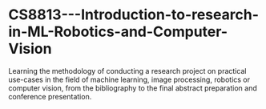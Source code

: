 # CS8813---Introduction-to-research-in-ML-Robotics-and-Computer-Vision
Learning the methodology of conducting a research project on practical use-cases in the field of machine learning, image processing, robotics or computer vision, from the bibliography to the final abstract preparation and conference presentation.
